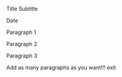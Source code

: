 Title
Subtitle

Date

Paragraph 1

Paragraph 2

Paragraph 3

Add as many paragraphs as you want!!!
exit
